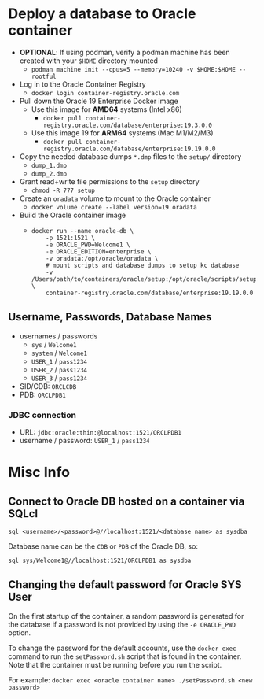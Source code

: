 # Deploy a database to Oracle container

-   **OPTIONAL**: If using podman, verify a podman machine has been created with your `$HOME` directory mounted
    -   `podman machine init --cpus=5 --memory=10240 -v $HOME:$HOME --rootful`
-   Log in to the Oracle Container Registry
    -   `docker login container-registry.oracle.com`
-   Pull down the Oracle 19 Enterprise Docker image
    -   Use this image for **AMD64** systems (Intel x86)
        -   `docker pull container-registry.oracle.com/database/enterprise:19.3.0.0`
    -   Use this image 19 for **ARM64** systems (Mac M1/M2/M3)
        -   `docker pull container-registry.oracle.com/database/enterprise:19.19.0.0`
-   Copy the needed database dumps `*.dmp` files to the `setup/` directory
    -   `dump_1.dmp`
    -   `dump_2.dmp`
-   Grant read+write file permissions to the `setup` directory
    -   `chmod -R 777 setup`
-   Create an `oradata` volume to mount to the Oracle container
    -   `docker volume create --label version=19 oradata`
-   Build the Oracle container image
    -   ```shell
        docker run --name oracle-db \
            -p 1521:1521 \
            -e ORACLE_PWD=Welcome1 \
            -e ORACLE_EDITION=enterprise \
            -v oradata:/opt/oracle/oradata \
            # mount scripts and database dumps to setup kc database
            -v /Users/path/to/containers/oracle/setup:/opt/oracle/scripts/setup \
            container-registry.oracle.com/database/enterprise:19.19.0.0
        ```

## Username, Passwords, Database Names

-   usernames / passwords
    -   `sys` / `Welcome1`
    -   `system` / `Welcome1`
    -   `USER_1` / `pass1234`
    -   `USER_2` / `pass1234`
    -   `USER_3` / `pass1234`
-   SID/CDB: `ORCLCDB`
-   PDB: `ORCLPDB1`

### JDBC connection

-   URL: `jdbc:oracle:thin:@localhost:1521/ORCLPDB1`
-   username / password: `USER_1` / `pass1234`

# Misc Info

## Connect to Oracle DB hosted on a container via SQLcl

`sql <username>/<password>@//localhost:1521/<database name> as sysdba`

Database name can be the `CDB` or `PDB` of the Oracle DB, so:

`sql sys/Welcome1@//localhost:1521/ORCLPDB1 as sysdba`

## Changing the default password for Oracle SYS User

On the first startup of the container, a random password is generated for the database if a password is not provided by using the `-e ORACLE_PWD` option.

To change the password for the default accounts, use the `docker exec` command to run the `setPassword.sh` script that is found in the container. Note that the container must be running before you run the script.

For example:
`docker exec <oracle container name> ./setPassword.sh <new password>`
